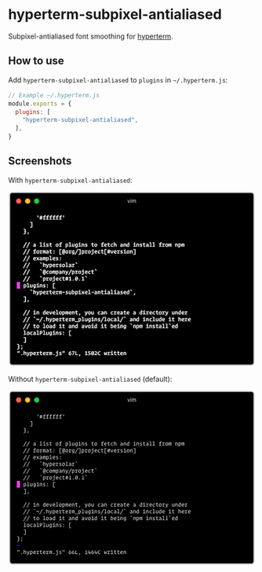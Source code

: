 # hyperterm-subpixel-antialiased

Subpixel-antialiased font smoothing for [hyperterm][].

[hyperterm]: https://github.com/zeit/hyperterm

## How to use

Add `hyperterm-subpixel-antialiased` to `plugins` in `~/.hyperterm.js`:

```js
// Example ~/.hyperterm.js
module.exports = {
  plugins: [
    "hyperterm-subpixel-antialiased",
  ],
}
```

## Screenshots

With `hyperterm-subpixel-antialiased`:

![hyperterm with subpixel-antialiased font-smoothing](.github/subpixel-antialiased.png?raw=true)

Without `hyperterm-subpixel-antialiased` (default):

![hyperterm with default antialiased font-smoothing](.github/antialiased.png?raw=true)


